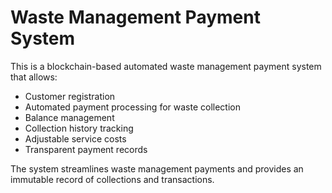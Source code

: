 # Waste Management Payment System

This is a blockchain-based automated waste management payment system that allows:

- Customer registration
- Automated payment processing for waste collection
- Balance management
- Collection history tracking
- Adjustable service costs
- Transparent payment records

The system streamlines waste management payments and provides an immutable record of collections and transactions.

